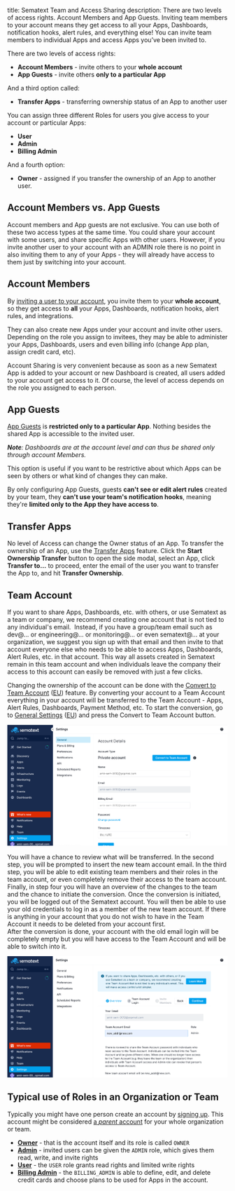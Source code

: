 title: Sematext Team and Access Sharing
description: There are two levels of access rights. Account Members and App Guests. Inviting team members to your account means they get access to all your Apps, Dashboards, notification hooks, alert rules, and everything else! You can invite team members to individual Apps and access Apps you’ve been invited to. 


There are two levels of access rights: 

- **Account Members** - invite others to your **whole account**
- **App Guests** - invite others **only to a particular App**

And a third option called:

- **Transfer Apps** - transferring ownership status of an App to another user

You can assign three different Roles for users you give access to your account 
or particular Apps:

- **User**
- **Admin**
- **Billing Admin**

And a fourth option: 

- **Owner** - assigned if you transfer the ownership of an App to another user.


## Account Members vs. App Guests
Account members and App guests are not exclusive. You can use both of
these two access types at the same time. You could share your account with
some users, and share specific Apps with other users.  However, if you invite
another user to your account with an ADMIN role there is no point in also 
inviting them to any of your Apps - they will already have access to them just
by switching into your account.

## Account Members
By [inviting a user to your account](./account-members), you invite them to your **whole account**, 
so they get access to **all** your Apps, Dashboards, notification
hooks, alert rules, and integrations.

They can also create new Apps under your account and invite other users. 
Depending on the role you assign to invitees, they may be able to administer 
your Apps, Dashboards, users and even billing info (change App plan, assign 
credit card, etc). 

Account Sharing is very convenient because as soon as a new
Sematext App is added to your account or new Dashboard is created, all
users added to your account get access to it. Of course, the level of
access depends on the role you assigned to each person.

## App Guests
[App Guests](./app-guests) is **restricted only to a particular App**. Nothing besides the 
shared App is accessible to the invited user. 

*__Note__: Dashboards are at the account level and can thus be shared only through account Members.*

This option is useful if you want to be restrictive about which Apps can be 
seen by others or what kind of changes they can make. 

By only configuring App Guests, guests **can't see or edit alert rules** created 
by your team, they **can't use your team's notification hooks**, meaning they're 
**limited only to the App they have access to**.

## Transfer Apps
No level of Access can change the Owner status of an App. To transfer the 
ownership of an App, use the [Transfer Apps](./transfer-apps) feature. Click the **Start Ownership Transfer** 
button to open the side modal, select an App, click **Transfer to...** to proceed, enter the email of the
user you want to transfer the App to, and hit **Transfer Ownership**.

## Team Account
If you want to share Apps, Dashboards, etc. with others, or use Sematext as a team or company, we recommend creating one account that is not tied to any individual's email.  Instead, if you have a group/team email such as dev@... or engineering@... or monitoring@... or even sematext@... at your organization, we suggest you sign up with that email and then invite to that account everyone else who needs to be able to access Apps, Dashboards, Alert Rules, etc. in that account.  This way all assets created in Sematext remain in this team account and when individuals leave the company their access to this account can easily be removed with just a few clicks. 

Changing the ownership of the account can be done with the [Convert to Team Account](https://apps.sematext.com/ui/account/convert-to-team-account) ([EU](https://apps.eusematext.com/ui/account/convert-to-team-account)) feature. By converting your account to a Team Account everything in your account will be transferred to the Team Account - Apps, Alert Rules, Dashboards, Payment Method, etc.
To start the conversion, go to [General Settings](https://apps.sematext.com/ui/account/info) ([EU](https://apps.eu.sematext.com/ui/account/info)) and press the Convert to Team Account button.

![General Setting With Conversion Option](../images/team/convert_to_team_account_intro.png)

You will have a chance to review what will be transferred. In the second step, you will be prompted to insert the new team account email. In the third step, you will be able to edit existing team members and their roles in the team account, or even completely remove their access to the team account. Finally, in step four you will have an overview of the changes to the team and the chance to initiate the conversion. Once the conversion is initiated, you will be logged out of the Sematext account. You will then be able to use your old credentials to log in as a member of the new team account.
If there is anything in your account that you do not wish to have in the Team Account it needs to be deleted from your account first.  
After the conversion is done, your account with the old email login will be completely empty but you will have access to the Team Account and will be able to switch into it.

![Convert To Team Account Form](../images/team/convert_to_team_account.png)


## Typical use of Roles in an Organization or Team
Typically you might have one person create an account by [signing up](https://apps.sematext.com/ui/registration). 
This account might be considered [a _parent_ account](./user-roles) for your whole organization or team.  

- [**Owner**](./user-roles/#owner) - that is the account itself and its role is called `OWNER`
- [**Admin**](./user-roles/#admin) - invited users can be given the `ADMIN` role, which gives them read, write, and invite rights 
- [**User**](./user-roles/#user) - the `USER` role grants read rights and limited write rights
- [**Billing Admin**](./user-roles/#billing-admin) - the `BILLING_ADMIN` is able to define, edit, and delete credit cards and choose plans to be used for Apps in the account.
